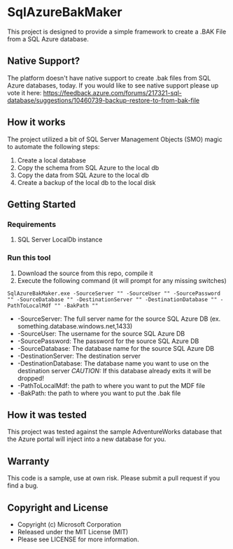 # SqlAzureBakMaker
This project is designed to provide a simple framework to create a .BAK File from a SQL Azure database. 

## Native Support?
The platform doesn't have native support to create .bak files from SQL Azure databases, today. If you would like to see native support please up vote it here: https://feedback.azure.com/forums/217321-sql-database/suggestions/10460739-backup-restore-to-from-bak-file

## How it works
The project utilized a bit of SQL Server Management Objects (SMO) magic to automate the following steps:

1. Create a local database
2. Copy the schema from SQL Azure to the local db
3. Copy the data from SQL Azure to the local db
4. Create a backup of the local db to the local disk

## Getting Started

### Requirements
1. SQL Server LocalDb instance

### Run this tool
1. Download the source from this repo, compile it
2. Execute the following command (it will prompt for any missing switches)
```
SqlAzureBakMaker.exe -SourceServer "" -SourceUser "" -SourcePassword "" -SourceDatabase "" -DestinationServer "" -DestinationDatabase "" -PathToLocalMdf "" -BakPath ""
```

  * -SourceServer: The full server name for the source SQL Azure DB (ex. something.database.windows.net,1433)
  * -SourceUser: The username for the source SQL Azure DB
  * -SourcePassword: The password for the source SQL Azure DB
  * -SourceDatabase: The database name for the source SQL Azure DB
  * -DestinationServer: The destination server
  * -DestinationDatabase: The database name you want to use on the destination server *CAUTION:* If this database already exits it will be dropped!
  * -PathToLocalMdf: the path to where you want to put the MDF file
  * -BakPath: the path to where you want to put the .bak file
  
## How it was tested
This project was tested against the sample AdventureWorks database that the Azure portal will inject into a new database for you. 

## Warranty
This code is a sample, use at own risk. Please submit a pull request if you find a bug. 

## Copyright and License
- Copyright (c) Microsoft Corporation
- Released under the MIT License (MIT)
- Please see LICENSE for more information.
